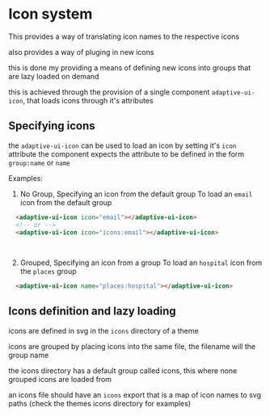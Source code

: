 # Icon system

This provides a way of translating icon names to the respective icons

also provides a way of pluging in new icons



this is done my providing a means of defining new icons into groups that are lazy loaded on demand 


this is achieved through the provision of a single component `adaptive-ui-icon`, that loads icons through it's attributes


## Specifying icons

the `adaptive-ui-icon` can be used to load an icon by setting it's `icon` attribute
the component expects the attribute to be defined in the form `group:name` or `name`

Examples:

1. No Group, Specifying an icon from the default group
To load an `email` icon from the default group
```html
  <adaptive-ui-icon icon="email"></adaptive-ui-icon>
  <!-- or -->
  <adaptive-ui-icon icon="icons:email"></adaptive-ui-icon>
  
  
```
2. Grouped, Specifying an icon from a group
To load an `hospital` icon from the `places` group
```html
  <adaptive-ui-icon name="places:hospital"></adaptive-ui-icon>

```


## Icons definition and lazy loading

icons are defined in svg in the `icons` directory of a theme

icons are grouped by placing icons into the same file, the filename will the group name

the icons directory has a default group called icons, this where none grouped icons are loaded from

an icons file should have an `icons` export that is a map of icon names to svg paths (check the themes icons directory for examples)

